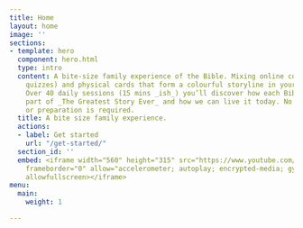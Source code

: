 ```yaml
---
title: Home
layout: home
image: ''
sections:
- template: hero
  component: hero.html
  type: intro
  content: A bite-size family experience of the Bible. Mixing online content (videos,
    quizzes) and physical cards that form a colourful storyline in your own home.
    Over 40 daily sessions (15 mins _ish_) you’ll discover how each Bible story forms
    part of _The Greatest Story Ever_ and how we can live it today. No prior knowledge
    or preparation is required.
  title: A bite size family experience.
  actions:
  - label: Get started
    url: "/get-started/"
  section_id: ''
  embed: <iframe width="560" height="315" src="https://www.youtube.com/embed/ahpCe-ugFAI"
    frameborder="0" allow="accelerometer; autoplay; encrypted-media; gyroscope; picture-in-picture"
    allowfullscreen></iframe>
menu:
  main:
    weight: 1

---
```

